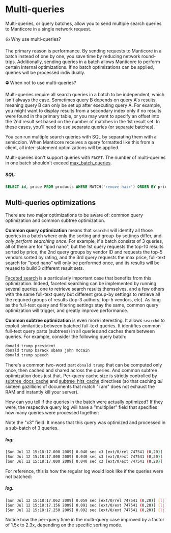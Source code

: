 # Multi-queries

Multi-queries, or query batches, allow you to send multiple search queries to Manticore in a single network request.

👍 Why use multi-queries?

The primary reason is performance. By sending requests to Manticore in a batch instead of one by one, you save time by reducing network round-trips. Additionally, sending queries in a batch allows Manticore to perform certain internal optimizations. If no batch optimizations can be applied, queries will be processed individually.

⛔ When not to use multi-queries?

Multi-queries require all search queries in a batch to be independent, which isn't always the case. Sometimes query B depends on query A's results, meaning query B can only be set up after executing query A. For example, you might want to display results from a secondary index only if no results were found in the primary table, or you may want to specify an offset into the 2nd result set based on the number of matches in the 1st result set. In these cases, you'll need to use separate queries (or separate batches).

<!-- example multi-query 1 -->
You can run multiple search queries with SQL by separating them with a semicolon. When Manticore receives a query formatted like this from a client, all inter-statement optimizations will be applied.

Multi-queries don't support queries with `FACET`. The number of multi-queries in one batch shouldn't exceed [max_batch_queries](../Server_settings/Searchd.md#max_batch_queries).


<!-- intro -->
##### SQL:

<!-- request SQL -->

```sql
SELECT id, price FROM products WHERE MATCH('remove hair') ORDER BY price DESC; SELECT id, price FROM products WHERE MATCH('remove hair') ORDER BY price ASC
```
<!-- end -->

## Multi-queries optimizations

There are two major optimizations to be aware of: common query optimization and common subtree optimization.

**Common query optimization** means that `searchd` will identify all those queries in a batch where only the sorting and group-by settings differ, and *only perform searching once*. For example, if a batch consists of 3 queries, all of them are for "ipod nano", but the 1st query requests the top-10 results sorted by price, the 2nd query groups by vendor ID and requests the top-5 vendors sorted by rating, and the 3rd query requests the max price, full-text search for "ipod nano" will only be performed once, and its results will be reused to build 3 different result sets.

[Faceted search](../Searching/Faceted_search.md) is a particularly important case that benefits from this optimization. Indeed, faceted searching can be implemented by running several queries, one to retrieve search results themselves, and a few others with the same full-text query but different group-by settings to retrieve all the required groups of results (top-3 authors, top-5 vendors, etc). As long as the full-text query and filtering settings stay the same, common query optimization will trigger, and greatly improve performance.

**Common subtree optimization** is even more interesting. It allows `searchd` to exploit similarities between batched full-text queries. It identifies common full-text query parts (subtrees) in all queries and caches them between queries. For example, consider the following query batch:

```bash
donald trump president
donald trump barack obama john mccain
donald trump speech
```

There's a common two-word part `donald trump` that can be computed only once, then cached and shared across the queries. And common subtree optimization does just that. Per-query cache size is strictly controlled by [subtree_docs_cache](../Server_settings/Searchd.md#subtree_docs_cache) and [subtree_hits_cache](../Server_settings/Searchd.md#subtree_hits_cache) directives (so that caching *all* sixteen gazillions of documents that match "i am" does not exhaust the RAM and instantly kill your server).

<!-- example multi-query 2 -->
How can you tell if the queries in the batch were actually optimized? If they were, the respective query log will have a "multiplier" field that specifies how many queries were processed together:

Note the "x3" field. It means that this query was optimized and processed in a sub-batch of 3 queries.


<!-- intro -->
##### log:

<!-- request log -->
```bash
[Sun Jul 12 15:18:17.000 2009] 0.040 sec x3 [ext/0/rel 747541 (0,20)] [lj] the
[Sun Jul 12 15:18:17.000 2009] 0.040 sec x3 [ext/0/ext 747541 (0,20)] [lj] the
[Sun Jul 12 15:18:17.000 2009] 0.040 sec x3 [ext/0/ext 747541 (0,20)] [lj] the
```
<!-- end -->

<!-- example multi-query 3 -->
For reference, this is how the regular log would look like if the queries were not batched:


<!-- intro -->
##### log:

<!-- request log -->
```bash
[Sun Jul 12 15:18:17.062 2009] 0.059 sec [ext/0/rel 747541 (0,20)] [lj] the
[Sun Jul 12 15:18:17.156 2009] 0.091 sec [ext/0/ext 747541 (0,20)] [lj] the
[Sun Jul 12 15:18:17.250 2009] 0.092 sec [ext/0/ext 747541 (0,20)] [lj] the
```
<!-- end -->

Notice how the per-query time in the multi-query case improved by a factor of 1.5x to 2.3x, depending on the specific sorting mode.

<!-- proofread -->